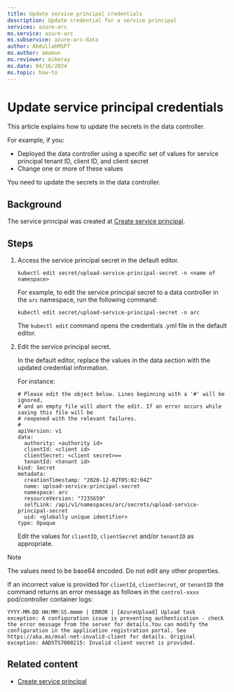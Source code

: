 ```yaml
---
title: Update service principal credentials
description: Update credential for a service principal
services: azure-arc
ms.service: azure-arc
ms.subservice: azure-arc-data
author: AbdullahMSFT
ms.author: amamun
ms.reviewer: mikeray
ms.date: 04/16/2024
ms.topic: how-to
---
```


# Update service principal credentials

This article explains how to update the secrets in the data controller.

For example, if you:

- Deployed the data controller using a specific set of values for service principal tenant ID, client ID, and client secret
- Change one or more of these values

You need to update the secrets in the data controller. 

## Background

The service principal was created at [Create service principal](upload-metrics-and-logs-to-azure-monitor.md#create-service-principal). 

## Steps

1. Access the service principal secret in the default editor.

   ```console
   kubectl edit secret/upload-service-principal-secret -n <name of namespace>
   ```

   For example, to edit the service principal secret to a data controller in the `arc` namespace, run the following command:

   ```console
   kubectl edit secret/upload-service-principal-secret -n arc
   ```

   The `kubectl edit` command opens the credentials .yml file in the default editor. 


1. Edit the service principal secret. 

   In the default editor, replace the values in the data section with the updated credential information.

   For instance:

   ```console
   # Please edit the object below. Lines beginning with a '#' will be ignored,
   # and an empty file will abort the edit. If an error occurs while saving this file will be
   # reopened with the relevant failures.
   #
   apiVersion: v1
   data:
     authority: <authority id>
     clientId: <client id>
     clientSecret: <client secret>==
     tenantId: <tenant id>
   kind: Secret
   metadata:
     creationTimestamp: "2020-12-02T05:02:04Z"
     name: upload-service-principal-secret
     namespace: arc
     resourceVersion: "7235659"
     selfLink: /api/v1/namespaces/arc/secrets/upload-service-principal-secret
     uid: <globally unique identifier>
   type: Opaque
   ```

   Edit the values for `clientID`, `clientSecret` and/or `tenantID` as appropriate. 

> [!NOTE]
>The values need to be base64 encoded. 
Do not edit any other properties.

If an incorrect value is provided for `clientId`, `clientSecret`, or `tenantID` the command returns an error message as follows in the `control-xxxx` pod/controller container logs:

```output
YYYY-MM-DD HH:MM:SS.mmmm | ERROR | [AzureUpload] Upload task exception: A configuration issue is preventing authentication - check the error message from the server for details.You can modify the configuration in the application registration portal. See https://aka.ms/msal-net-invalid-client for details. Original exception: AADSTS7000215: Invalid client secret is provided.
```

## Related content

- [Create service principal](upload-metrics-and-logs-to-azure-monitor.md#create-service-principal)
